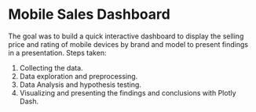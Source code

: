 # Mobile Sales Dashboard
The goal was to build a quick interactive dashboard to display the selling price and rating of mobile devices by brand and model to present findings in a presentation.
Steps taken:
1. Collecting the data.
2. Data exploration and preprocessing.
3. Data Analysis and hypothesis testing.
4. Visualizing and presenting the findings and conclusions with Plotly Dash.
